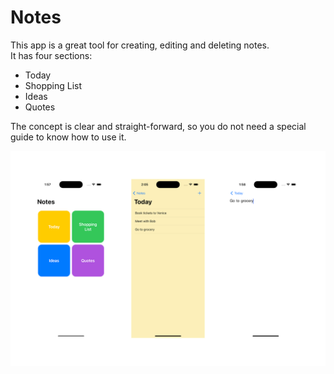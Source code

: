 # Notes

This app is a great tool for creating, editing and deleting notes.\
It has four sections: 
- Today
- Shopping List
- Ideas
- Quotes

 The concept is clear and straight-forward, so you do not need a special guide to know how to use it.

<p align="center">
    <img src="media/notes_preview.png", width="900">
</p>